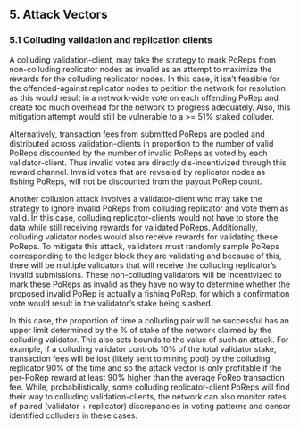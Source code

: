 ## 5. Attack Vectors

### 5.1 Colluding validation and replication clients

A colluding validation-client, may take the strategy to mark PoReps from non-colluding replicator nodes as invalid as an attempt to maximize the rewards for the colluding replicator nodes. In this case, it isn’t feasible for the offended-against replicator nodes to petition the network for resolution as this would result in a network-wide vote on each offending PoRep and create too much overhead for the network to progress adequately. Also, this mitigation attempt would still be vulnerable to a >= 51% staked colluder.

Alternatively, transaction fees from submitted PoReps are pooled and distributed across validation-clients in proportion to the number of valid PoReps discounted by the number of invalid PoReps as voted by each validator-client. Thus invalid votes are directly dis-incentivized through this reward channel. Invalid votes that are revealed by replicator nodes as fishing PoReps, will not be discounted from the payout PoRep count.

Another collusion attack involves a validator-client who may take the strategy to ignore invalid PoReps from colluding replicator and vote them as valid. In this case, colluding replicator-clients would not have to store the data while still receiving rewards for validated PoReps. Additionally, colluding validator nodes would also receive rewards for validating these PoReps. To mitigate this attack, validators must randomly sample PoReps corresponding to the ledger block they are validating and because of this, there will be multiple validators that will receive the colluding replicator’s invalid submissions. These non-colluding validators will be incentivized to mark these PoReps as invalid as they have no way to determine whether the proposed invalid PoRep is actually a fishing PoRep, for which a confirmation vote would result in the validator’s stake being slashed.

In this case, the proportion of time a colluding pair will be successful has an upper limit determined by the % of stake of the network claimed by the colluding validator. This also sets bounds to the value of such an attack. For example, if a colluding validator controls 10% of the total validator stake, transaction fees will be lost (likely sent to mining pool) by the colluding replicator 90% of the time and so the attack vector is only profitable if the per-PoRep reward at least 90% higher than the average PoRep transaction fee. While, probabilistically, some colluding replicator-client PoReps will find their way to colluding validation-clients, the network can also monitor rates of paired (validator + replicator) discrepancies in voting patterns and censor identified colluders in these cases.
